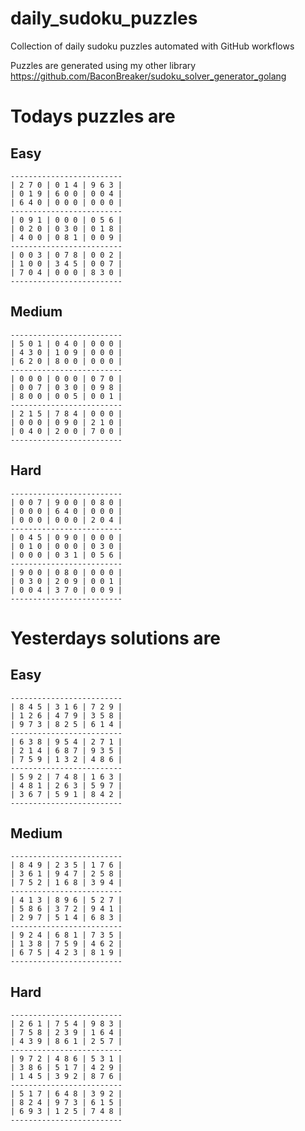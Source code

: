 
# daily_sudoku_puzzles 

Collection of daily sudoku puzzles automated with GitHub workflows 

Puzzles are generated using my other library https://github.com/BaconBreaker/sudoku_solver_generator_golang 
 

# Todays puzzles are 

## Easy 

```
-------------------------
| 2 7 0 | 0 1 4 | 9 6 3 | 
| 0 1 9 | 6 0 0 | 0 0 4 | 
| 6 4 0 | 0 0 0 | 0 0 0 | 
-------------------------
| 0 9 1 | 0 0 0 | 0 5 6 | 
| 0 2 0 | 0 3 0 | 0 1 8 | 
| 4 0 0 | 0 8 1 | 0 0 9 | 
-------------------------
| 0 0 3 | 0 7 8 | 0 0 2 | 
| 1 0 0 | 3 4 5 | 0 0 7 | 
| 7 0 4 | 0 0 0 | 8 3 0 | 
-------------------------
```
## Medium 

```
-------------------------
| 5 0 1 | 0 4 0 | 0 0 0 | 
| 4 3 0 | 1 0 9 | 0 0 0 | 
| 6 2 0 | 8 0 0 | 0 0 0 | 
-------------------------
| 0 0 0 | 0 0 0 | 0 7 0 | 
| 0 0 7 | 0 3 0 | 0 9 8 | 
| 8 0 0 | 0 0 5 | 0 0 1 | 
-------------------------
| 2 1 5 | 7 8 4 | 0 0 0 | 
| 0 0 0 | 0 9 0 | 2 1 0 | 
| 0 4 0 | 2 0 0 | 7 0 0 | 
-------------------------
```
## Hard 

```
-------------------------
| 0 0 7 | 9 0 0 | 0 8 0 | 
| 0 0 0 | 6 4 0 | 0 0 0 | 
| 0 0 0 | 0 0 0 | 2 0 4 | 
-------------------------
| 0 4 5 | 0 9 0 | 0 0 0 | 
| 0 1 0 | 0 0 0 | 0 3 0 | 
| 0 0 0 | 0 3 1 | 0 5 6 | 
-------------------------
| 9 0 0 | 0 8 0 | 0 0 0 | 
| 0 3 0 | 2 0 9 | 0 0 1 | 
| 0 0 4 | 3 7 0 | 0 0 9 | 
-------------------------
```
# Yesterdays solutions are 

## Easy 

```
-------------------------
| 8 4 5 | 3 1 6 | 7 2 9 | 
| 1 2 6 | 4 7 9 | 3 5 8 | 
| 9 7 3 | 8 2 5 | 6 1 4 | 
-------------------------
| 6 3 8 | 9 5 4 | 2 7 1 | 
| 2 1 4 | 6 8 7 | 9 3 5 | 
| 7 5 9 | 1 3 2 | 4 8 6 | 
-------------------------
| 5 9 2 | 7 4 8 | 1 6 3 | 
| 4 8 1 | 2 6 3 | 5 9 7 | 
| 3 6 7 | 5 9 1 | 8 4 2 | 
-------------------------
```
## Medium 

```
-------------------------
| 8 4 9 | 2 3 5 | 1 7 6 | 
| 3 6 1 | 9 4 7 | 2 5 8 | 
| 7 5 2 | 1 6 8 | 3 9 4 | 
-------------------------
| 4 1 3 | 8 9 6 | 5 2 7 | 
| 5 8 6 | 3 7 2 | 9 4 1 | 
| 2 9 7 | 5 1 4 | 6 8 3 | 
-------------------------
| 9 2 4 | 6 8 1 | 7 3 5 | 
| 1 3 8 | 7 5 9 | 4 6 2 | 
| 6 7 5 | 4 2 3 | 8 1 9 | 
-------------------------
```
## Hard 

```
-------------------------
| 2 6 1 | 7 5 4 | 9 8 3 | 
| 7 5 8 | 2 3 9 | 1 6 4 | 
| 4 3 9 | 8 6 1 | 2 5 7 | 
-------------------------
| 9 7 2 | 4 8 6 | 5 3 1 | 
| 3 8 6 | 5 1 7 | 4 2 9 | 
| 1 4 5 | 3 9 2 | 8 7 6 | 
-------------------------
| 5 1 7 | 6 4 8 | 3 9 2 | 
| 8 2 4 | 9 7 3 | 6 1 5 | 
| 6 9 3 | 1 2 5 | 7 4 8 | 
-------------------------
```
